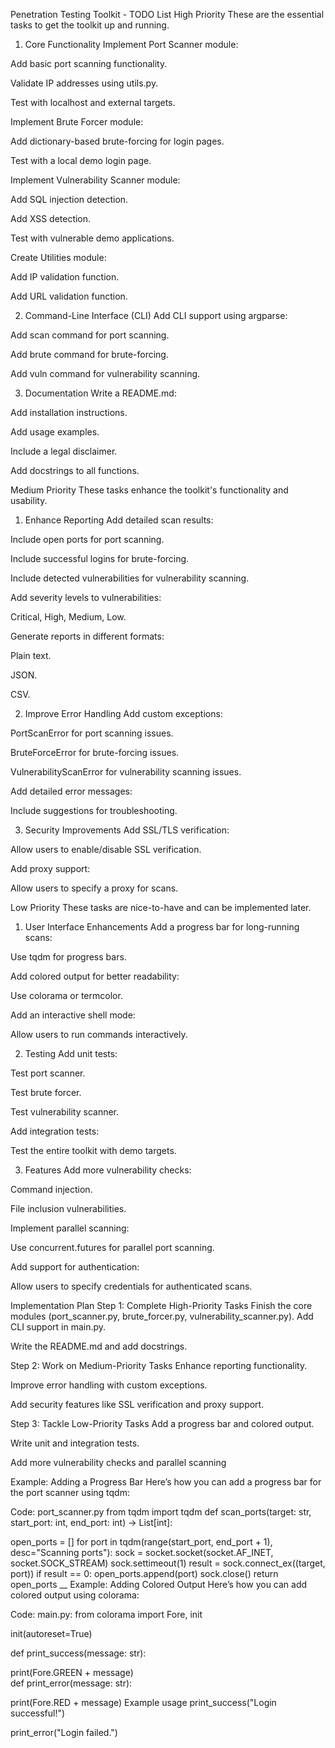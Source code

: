 Penetration Testing Toolkit - TODO List
High Priority
These are the essential tasks to get the toolkit up and running.

1. Core Functionality
Implement Port Scanner module:

Add basic port scanning functionality.

Validate IP addresses using utils.py.

Test with localhost and external targets.

Implement Brute Forcer module:

Add dictionary-based brute-forcing for login pages.

Test with a local demo login page.

Implement Vulnerability Scanner module:

Add SQL injection detection.

Add XSS detection.

Test with vulnerable demo applications.

Create Utilities module:

Add IP validation function.

Add URL validation function.

2. Command-Line Interface (CLI)
Add CLI support using argparse:

Add scan command for port scanning.

Add brute command for brute-forcing.

Add vuln command for vulnerability scanning.

3. Documentation
Write a README.md:

Add installation instructions.

Add usage examples.

Include a legal disclaimer.

Add docstrings to all functions.

Medium Priority
These tasks enhance the toolkit's functionality and usability.

1. Enhance Reporting
Add detailed scan results:

Include open ports for port scanning.

Include successful logins for brute-forcing.

Include detected vulnerabilities for vulnerability scanning.

Add severity levels to vulnerabilities:

Critical, High, Medium, Low.

Generate reports in different formats:

Plain text.

JSON.

CSV.

2. Improve Error Handling
Add custom exceptions:

PortScanError for port scanning issues.

BruteForceError for brute-forcing issues.

VulnerabilityScanError for vulnerability scanning issues.

Add detailed error messages:

Include suggestions for troubleshooting.

3. Security Improvements
Add SSL/TLS verification:

Allow users to enable/disable SSL verification.

Add proxy support:

Allow users to specify a proxy for scans.

Low Priority
These tasks are nice-to-have and can be implemented later.

1. User Interface Enhancements
Add a progress bar for long-running scans:

Use tqdm for progress bars.

Add colored output for better readability:

Use colorama or termcolor.

Add an interactive shell mode:

Allow users to run commands interactively.

2. Testing
Add unit tests:

Test port scanner.

Test brute forcer.

Test vulnerability scanner.

Add integration tests:

Test the entire toolkit with demo targets.

3. Features
Add more vulnerability checks:

Command injection.

File inclusion vulnerabilities.

Implement parallel scanning:

Use concurrent.futures for parallel port scanning.

Add support for authentication:

Allow users to specify credentials for authenticated scans.

Implementation Plan
Step 1: Complete High-Priority Tasks
Finish the core modules (port_scanner.py, brute_forcer.py, vulnerability_scanner.py).
Add CLI support in main.py.

Write the README.md and add docstrings.

Step 2: Work on Medium-Priority Tasks
Enhance reporting functionality.

Improve error handling with custom exceptions.

Add security features like SSL verification and proxy support.

Step 3: Tackle Low-Priority Tasks
Add a progress bar and colored output.

Write unit and integration tests.

Add more vulnerability checks and parallel scanning

Example: Adding a Progress Bar
Here’s how you can add a progress bar for the port scanner using tqdm:

Code: port_scanner.py
from tqdm import tqdm def scan_ports(target: str, start_port: int, end_port: int) -> List[int]:

open_ports = []
for port in tqdm(range(start_port, end_port + 1), desc="Scanning ports"):
    sock = socket.socket(socket.AF_INET, socket.SOCK_STREAM)
    sock.settimeout(1)
    result = sock.connect_ex((target, port))
    if result == 0:
        open_ports.append(port)
    sock.close()
return open_ports __
Example: Adding Colored Output
Here’s how you can add colored output using colorama:

Code: main.py:
from colorama import Fore, init

init(autoreset=True)

def print_success(message: str):

print(Fore.GREEN + message)    
def print_error(message: str):

print(Fore.RED + message)
Example usage
print_success("Login successful!")

print_error("Login failed.")
